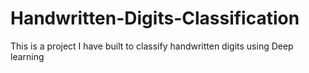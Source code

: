 # Handwritten-Digits-Classification
This is a project I have built to classify handwritten digits using Deep learning
